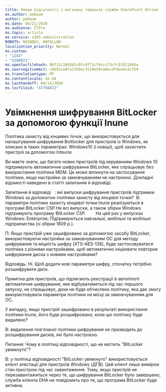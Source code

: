 ```yaml
---
title: Умови відсутності з магазину термінів служби SharePoint Online
ms.author: pebaum
author: pebaum
ms.date: 04/21/2020
ms.audience: ITPro
ms.topic: article
ms.service: o365-administration
ROBOTS: NOINDEX, NOFOLLOW
localization_priority: Normal
ms.custom:
- "1243"
- "5200021"
ms.openlocfilehash: 06711c289365c0fcdf71cf9cccf3cfc53511495a
ms.sourcegitcommit: c6692ce0fa1358ec3529e59ca0ecdfdea4cdc759
ms.translationtype: MT
ms.contentlocale: uk-UA
ms.lasthandoff: 09/14/2020
ms.locfileid: "47750472"
---
```

# <a name="enabling-bitlocker-encryption-with-intune"></a>Увімкнення шифрування BitLocker за допомогою функції Inune

Політика захисту від кінцевих точок, що використовується для налаштування шифрування Boitlocker для пристроїв із Windows, як описано в таких параметрах: Windows10 (і новіші), щоб захистити пристрої за допомогою Inteune

Ви маєте знати, що багато нових пристроїв під керуванням Windows 10 підтримують автоматичне шифрування BitLocker, яке спрацьовує без використання політики MDM. Це може вплинути на застосування політики, якщо настройки за замовчуванням не настроєно. Докладні відомості наведено в статті запитання й відповіді.


Запитання й відповіді   : які випуски шифрування пристроїв підтримки Windows за допомогою політики захисту від кінцевої точки?
 В: параметри політики захисту кінцевої точки Inune реалізуються в програмі BitLocker CSP.Не всі випуски, а також збірки Windows підтримують програму BitLocker CSP. 
      На цей раз у випусках Windows: Enterprise; Підтримуються навчальні, мобільні та мобільні підприємства (зі збірки 1809 р.).




П: Якщо пристрій уже зашифровано за допомогою засобу BitLocker, використовуючи настройки за замовчуванням ОС для методу шифрування та міцність шифру (XTS-AES-128), буде застосовуватися політика з різними настройками, щоб автоматично ініціювати повторне шифрування диска з новими настройками?

Відповідь. Ні. Щоб додати нові параметри шифру, спочатку потрібно розшифрувати диск.

Примітка для пристроїв, що підлягають реєстрації в автопілоті автоматичне шифрування, яке відбуватиметься під час першого запуску, не спрацьовує, доки не буде обчислено політику, яка дає змогу використовувати параметри політики на місці за замовчуванням для ОС.




У випадку, якщо пристрій зашифровано в результаті використання політики Inune, його буде розшифровано, коли цю політику буде видалено?

В: видалення пов'язаної політики шифрування не призводить до розшифрування дисків, які було настроєно.




Питання: Чому в політиці відповідності, що не містить "BitLocker увімкнуто"?

В: у політиці відповідності "BitLocker увімкнуто" використовується клієнт атестації для пристроїв Windows (ДГВ). Цей клієнт лише вимірює стан пристрою під час завантаження. Тому, якщо пристрій не перезавантажиться через те, що шифрування BitLocker було завершено, служба клієнта DHA не повідомить про те, що програма BitLocker буде активна.